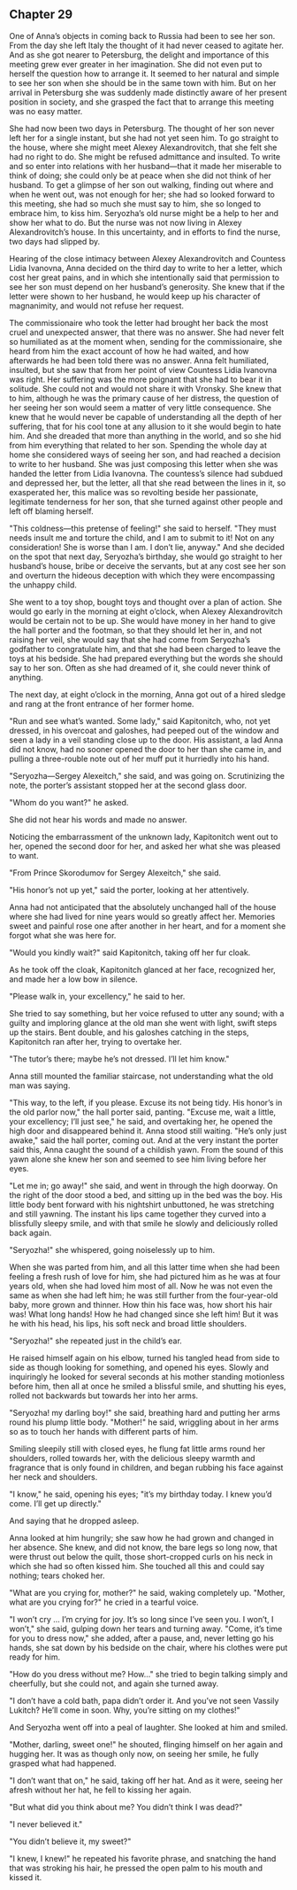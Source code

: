 ## Chapter 29


One of Anna’s objects in coming back to Russia had been to see her son.
From the day she left Italy the thought of it had never ceased to
agitate her. And as she got nearer to Petersburg, the delight and
importance of this meeting grew ever greater in her imagination. She did
not even put to herself the question how to arrange it. It seemed to her
natural and simple to see her son when she should be in the same town
with him. But on her arrival in Petersburg she was suddenly made
distinctly aware of her present position in society, and she grasped the
fact that to arrange this meeting was no easy matter.

She had now been two days in Petersburg. The thought of her son never
left her for a single instant, but she had not yet seen him. To go
straight to the house, where she might meet Alexey Alexandrovitch, that
she felt she had no right to do. She might be refused admittance and
insulted. To write and so enter into relations with her husband—that it
made her miserable to think of doing; she could only be at peace when
she did not think of her husband. To get a glimpse of her son out
walking, finding out where and when he went out, was not enough for her;
she had so looked forward to this meeting, she had so much she must say
to him, she so longed to embrace him, to kiss him. Seryozha’s old nurse
might be a help to her and show her what to do. But the nurse was not
now living in Alexey Alexandrovitch’s house. In this uncertainty, and in
efforts to find the nurse, two days had slipped by.

Hearing of the close intimacy between Alexey Alexandrovitch and Countess
Lidia Ivanovna, Anna decided on the third day to write to her a letter,
which cost her great pains, and in which she intentionally said that
permission to see her son must depend on her husband’s generosity. She
knew that if the letter were shown to her husband, he would keep up his
character of magnanimity, and would not refuse her request.

The commissionaire who took the letter had brought her back the most
cruel and unexpected answer, that there was no answer. She had never
felt so humiliated as at the moment when, sending for the
commissionaire, she heard from him the exact account of how he had
waited, and how afterwards he had been told there was no answer. Anna
felt humiliated, insulted, but she saw that from her point of view
Countess Lidia Ivanovna was right. Her suffering was the more poignant
that she had to bear it in solitude. She could not and would not share
it with Vronsky. She knew that to him, although he was the primary cause
of her distress, the question of her seeing her son would seem a matter
of very little consequence. She knew that he would never be capable of
understanding all the depth of her suffering, that for his cool tone at
any allusion to it she would begin to hate him. And she dreaded that
more than anything in the world, and so she hid from him everything that
related to her son. Spending the whole day at home she considered ways
of seeing her son, and had reached a decision to write to her husband.
She was just composing this letter when she was handed the letter from
Lidia Ivanovna. The countess’s silence had subdued and depressed her,
but the letter, all that she read between the lines in it, so
exasperated her, this malice was so revolting beside her passionate,
legitimate tenderness for her son, that she turned against other people
and left off blaming herself.

"This coldness—this pretense of feeling!" she said to herself. "They
must needs insult me and torture the child, and I am to submit to it!
Not on any consideration! She is worse than I am. I don’t lie, anyway."
And she decided on the spot that next day, Seryozha’s birthday, she
would go straight to her husband’s house, bribe or deceive the servants,
but at any cost see her son and overturn the hideous deception with
which they were encompassing the unhappy child.

She went to a toy shop, bought toys and thought over a plan of action.
She would go early in the morning at eight o’clock, when Alexey
Alexandrovitch would be certain not to be up. She would have money in
her hand to give the hall porter and the footman, so that they should
let her in, and not raising her veil, she would say that she had come
from Seryozha’s godfather to congratulate him, and that she had been
charged to leave the toys at his bedside. She had prepared everything
but the words she should say to her son. Often as she had dreamed of it,
she could never think of anything.

The next day, at eight o’clock in the morning, Anna got out of a hired
sledge and rang at the front entrance of her former home.

"Run and see what’s wanted. Some lady," said Kapitonitch, who, not yet
dressed, in his overcoat and galoshes, had peeped out of the window and
seen a lady in a veil standing close up to the door. His assistant, a
lad Anna did not know, had no sooner opened the door to her than she
came in, and pulling a three-rouble note out of her muff put it
hurriedly into his hand.

"Seryozha—Sergey Alexeitch," she said, and was going on. Scrutinizing
the note, the porter’s assistant stopped her at the second glass door.

"Whom do you want?" he asked.

She did not hear his words and made no answer.

Noticing the embarrassment of the unknown lady, Kapitonitch went out to
her, opened the second door for her, and asked her what she was pleased
to want.

"From Prince Skorodumov for Sergey Alexeitch," she said.

"His honor’s not up yet," said the porter, looking at her attentively.

Anna had not anticipated that the absolutely unchanged hall of the house
where she had lived for nine years would so greatly affect her. Memories
sweet and painful rose one after another in her heart, and for a moment
she forgot what she was here for.

"Would you kindly wait?" said Kapitonitch, taking off her fur cloak.

As he took off the cloak, Kapitonitch glanced at her face, recognized
her, and made her a low bow in silence.

"Please walk in, your excellency," he said to her.

She tried to say something, but her voice refused to utter any sound;
with a guilty and imploring glance at the old man she went with light,
swift steps up the stairs. Bent double, and his galoshes catching in the
steps, Kapitonitch ran after her, trying to overtake her.

"The tutor’s there; maybe he’s not dressed. I’ll let him know."

Anna still mounted the familiar staircase, not understanding what the
old man was saying.

"This way, to the left, if you please. Excuse its not being tidy. His
honor’s in the old parlor now," the hall porter said, panting. "Excuse
me, wait a little, your excellency; I’ll just see," he said, and
overtaking her, he opened the high door and disappeared behind it. Anna
stood still waiting. "He’s only just awake," said the hall porter,
coming out. And at the very instant the porter said this, Anna caught
the sound of a childish yawn. From the sound of this yawn alone she knew
her son and seemed to see him living before her eyes.

"Let me in; go away!" she said, and went in through the high doorway. On
the right of the door stood a bed, and sitting up in the bed was the
boy. His little body bent forward with his nightshirt unbuttoned, he was
stretching and still yawning. The instant his lips came together they
curved into a blissfully sleepy smile, and with that smile he slowly and
deliciously rolled back again.

"Seryozha!" she whispered, going noiselessly up to him.

When she was parted from him, and all this latter time when she had been
feeling a fresh rush of love for him, she had pictured him as he was at
four years old, when she had loved him most of all. Now he was not even
the same as when she had left him; he was still further from the
four-year-old baby, more grown and thinner. How thin his face was, how
short his hair was! What long hands! How he had changed since she left
him! But it was he with his head, his lips, his soft neck and broad
little shoulders.

"Seryozha!" she repeated just in the child’s ear.

He raised himself again on his elbow, turned his tangled head from side
to side as though looking for something, and opened his eyes. Slowly and
inquiringly he looked for several seconds at his mother standing
motionless before him, then all at once he smiled a blissful smile, and
shutting his eyes, rolled not backwards but towards her into her arms.

"Seryozha! my darling boy!" she said, breathing hard and putting her
arms round his plump little body. "Mother!" he said, wriggling about in
her arms so as to touch her hands with different parts of him.

Smiling sleepily still with closed eyes, he flung fat little arms round
her shoulders, rolled towards her, with the delicious sleepy warmth and
fragrance that is only found in children, and began rubbing his face
against her neck and shoulders.

"I know," he said, opening his eyes; "it’s my birthday today. I knew
you’d come. I’ll get up directly."

And saying that he dropped asleep.

Anna looked at him hungrily; she saw how he had grown and changed in her
absence. She knew, and did not know, the bare legs so long now, that
were thrust out below the quilt, those short-cropped curls on his neck
in which she had so often kissed him. She touched all this and could say
nothing; tears choked her.

"What are you crying for, mother?" he said, waking completely up.
"Mother, what are you crying for?" he cried in a tearful voice.

"I won’t cry ... I’m crying for joy. It’s so long since I’ve seen you. I
won’t, I won’t," she said, gulping down her tears and turning away.
"Come, it’s time for you to dress now," she added, after a pause, and,
never letting go his hands, she sat down by his bedside on the chair,
where his clothes were put ready for him.

"How do you dress without me? How..." she tried to begin talking simply
and cheerfully, but she could not, and again she turned away.

"I don’t have a cold bath, papa didn’t order it. And you’ve not seen
Vassily Lukitch? He’ll come in soon. Why, you’re sitting on my clothes!"

And Seryozha went off into a peal of laughter. She looked at him and
smiled.

"Mother, darling, sweet one!" he shouted, flinging himself on her again
and hugging her. It was as though only now, on seeing her smile, he
fully grasped what had happened.

"I don’t want that on," he said, taking off her hat. And as it were,
seeing her afresh without her hat, he fell to kissing her again.

"But what did you think about me? You didn’t think I was dead?"

"I never believed it."

"You didn’t believe it, my sweet?"

"I knew, I knew!" he repeated his favorite phrase, and snatching the
hand that was stroking his hair, he pressed the open palm to his mouth
and kissed it.



